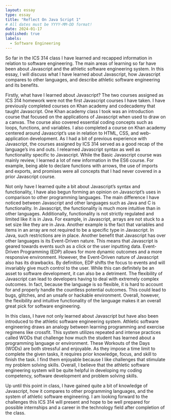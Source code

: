 ```yaml
---
layout: essay
type: essay
title: "Reflect On Java Script 1"
# All dates must be YYYY-MM-DD format!
date: 2024-01-17
published: true
labels:
  - Software Engineering
---
```


  So far in the ICS 314 class I have learned and recapped information in relation to software engineering. The main areas of learning so far have been about Javascript 
and the athletic software engineering system. In this essay, I will discuss what I have learned about Javascript, how Javascript compares to other languages, and 
describe athletic software engineering and its benefits.


  Firstly, what have I learned about Javascript? The two courses assigned as ICS 314 homework were not the first Javascript courses I have taken. I have previously 
completed courses on Khan academy and codecademy that taught Javascript. One Khan academy class I took was an introduction course that focused on the applications of 
Javascript when used to draw on a canvas. The course also covered essential coding concepts such as loops, functions, and variables. I also completed a course on Khan 
academy centered around Javascript’s use in relation to HTML, CSS, and web-application development. As I had a bit of previous experience with Javascript, the courses 
assigned by ICS 314 served as a good recap of the language’s ins and outs. I relearned Javascript syntax as well as functionality specific to Javascript. While the 
Basic Javascript course was mainly review, I learned a lot of new information in the ES6 course. For example, being able to declare functions with arrows, the use of 
imports and exports, and promises were all concepts that I had never covered in a prior Javascript course.


  Not only have I learned quite a bit about Javascript’s syntax and functionality, I have also begun forming an opinion on Javascript’s uses in comparison to other 
programming languages. The main difference I have noticed between Javascript and other languages such as Java and C is functionality. In Javascript, the functionality 
is much more intuitive than in other languages. Additionally, functionality is not strictly regulated and limited like it is in Java. For example, in Javascript, 
arrays are not stuck to a set size like they are in Java. Another example is the fact that variables and items in an array are not required to be a specific type in 
Javascript. In Java, such restrictions are in place. Another benefit that Javascript has over other languages is its Event-Driven nature. This means that Javascript 
is geared towards events such as a click or the user inputting data. Event-Driven Programming (EDP) allows for more dynamic outcomes and a more responsive environment.
However, the Event-Driven nature of Javascript also has its drawbacks. By definition, EDP shifts the focus to events and will invariably give much control to the user.
While this can definitely be an asset to software development, it can also be a detriment. The flexibility of Javascript can lead to developers having to deal with 
extremely complex outcomes. In fact, because the language is so flexible, it is hard to account for and properly handle the countless potential outcomes. This could 
lead to bugs, glitches, and an unsafe or hackable environment. Overall, however, the flexibility and intuitive functionality of the language makes it an overall great 
pick for software engineering.


  In this class, I have not only learned about Javascript but have also been introduced to the athletic software engineering system. Athletic software engineering 
draws an analogy between learning programming and exercise regimens like crossfit. This system utilizes repeated and intense practices called WODs that challenge 
how much the student has learned about a programming language or environment. These Workouts of the Days (WODs) are both stressful and enjoyable. As they impose a 
time limit to complete the given tasks, it requires prior knowledge, focus, and skill to finish the task. I find them enjoyable because I like challenges that 
stimulate my problem solving skills. Overall, I believe that the athletic software engineering system will be quite helpful in developing my coding competency, 
software development and problem solving skills.


  Up until this point in class, I have gained quite a bit of knowledge of Javascript, how it compares to other programming languages, and the system of athletic 
software engineering. I am looking forward to the challenges this ICS 314 will present and hope to be well prepared for possible internships and a career in the 
technology field after completion of the class.

